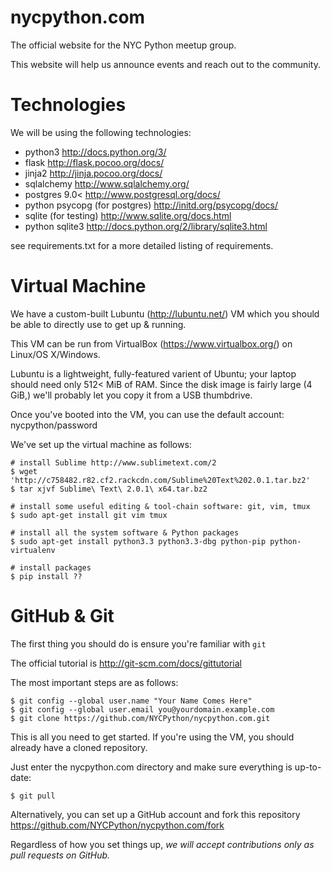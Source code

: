 nycpython.com
=============

The official website for the NYC Python meetup group.

This website will help us announce events and reach out to the community.

Technologies
============

We will be using the following technologies:
- python3 http://docs.python.org/3/
- flask http://flask.pocoo.org/docs/
- jinja2 http://jinja.pocoo.org/docs/
- sqlalchemy http://www.sqlalchemy.org/
- postgres 9.0< http://www.postgresql.org/docs/
- python psycopg (for postgres) http://initd.org/psycopg/docs/
- sqlite (for testing) http://www.sqlite.org/docs.html 
- python sqlite3 http://docs.python.org/2/library/sqlite3.html

see requirements.txt for a more detailed listing of requirements.

Virtual Machine
===============

We have a custom-built Lubuntu (http://lubuntu.net/) VM which you should be able to directly use to get up & running.

This VM can be run from VirtualBox (https://www.virtualbox.org/) on Linux/OS X/Windows.

Lubuntu is a lightweight, fully-featured varient of Ubuntu; your laptop should need only 512< MiB of RAM. Since the disk image is fairly large (4 GiB,) we'll probably let you copy it from a USB thumbdrive.

Once you've booted into the VM, you can use the default account: nycpython/password

We've set up the virtual machine as follows:

    # install Sublime http://www.sublimetext.com/2
    $ wget 'http://c758482.r82.cf2.rackcdn.com/Sublime%20Text%202.0.1.tar.bz2'
    $ tar xjvf Sublime\ Text\ 2.0.1\ x64.tar.bz2 

    # install some useful editing & tool-chain software: git, vim, tmux
    $ sudo apt-get install git vim tmux

    # install all the system software & Python packages
    $ sudo apt-get install python3.3 python3.3-dbg python-pip python-virtualenv

    # install packages
    $ pip install ??

GitHub & Git
============

The first thing you should do is ensure you're familiar with `git`

The official tutorial is http://git-scm.com/docs/gittutorial

The most important steps are as follows:

    $ git config --global user.name "Your Name Comes Here"
    $ git config --global user.email you@yourdomain.example.com
    $ git clone https://github.com/NYCPython/nycpython.com.git

This is all you need to get started. If you're using the VM, you should already have a cloned repository.

Just enter the nycpython.com directory and make sure everything is up-to-date:

    $ git pull

Alternatively, you can set up a GitHub account and fork this repository https://github.com/NYCPython/nycpython.com/fork

Regardless of how you set things up, *we will accept contributions only as pull requests on GitHub.*

